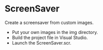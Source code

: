 # ScreenSaver
Create a screensaver from custom images.

* Put your own images in the img directory.
* Build the project file in Visual Studio.
* Launch the ScreenSaver.scr.
